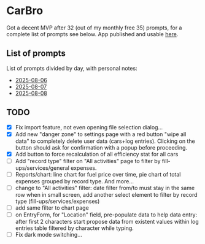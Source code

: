 # CarBro

Got a decent MVP after 32 (out of my monthly free 35) prompts, for a complete list of prompts see below. App published and usable [here](https://app--car-bro-59debb07.base44.app).

## List of prompts

List of prompts divided by day, with personal notes:

- [2025-08-06](prompts/2025-08-06.md)
- [2025-08-07](prompts/2025-08-07.md)
- [2025-08-08](prompts/2025-08-08.md)

## TODO

- [X] Fix import feature, not even opening file selection dialog...
- [X] Add new "danger zone" to settings page with a red button "wipe all data" to completely delete user data (cars+log entries). Clicking on the button should ask for confirmation with a popup before proceeding.
- [X] Add button to force recalculation of all efficiency stat for all cars
- [ ] Add "record type" filter on "All activities" page to filter by fill-ups/services/general expenses.
- [ ] Reports/chart: line chart for fuel price over time, pie chart of total expenses grouped by record type. And more...
- [ ] change to "All activities" filter: date filter from/to must stay in the same row when in small screen, add another select element to filter by record type (fill-ups/services/expenses)
- [ ] add same filter to chart page
- [ ] on EntryForm, for "Location" field, pre-populate data to help data entry: after first 2 characters start propose data from existent values within log entries table filtered by character while typing.
- [ ] Fix dark mode switching...
